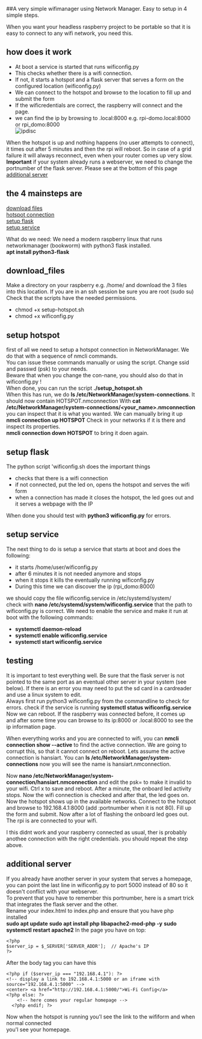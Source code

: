 ##A very simple wifimanager using Network Manager. Easy to setup in 4 simple steps.

When you want your headless raspberry project to be portable so that it is easy to connect to any wifi network, you need this.<br>

## how does it work
- At boot a service is started that runs wificonfig.py<br>
- This checks whether there is a wifi connection.<br>
- If not, it starts a hotspot and a flask server that serves a form on the configured location (wificonfig.py)
- We can connect to the hotspot and browse to the location to fill up and submit the form
- If the wificredentials are correct, the raspberry will connect and the page.
- we can find the ip by browsing to <hostname>.local:8000 e.g. rpi-domo.local:8000  or rpi_domo:8000<br>
  ![ipdisc](https://github.com/user-attachments/assets/0ab5b0d7-b675-4617-833e-1f81b9776904)

When the hotspot is up and nothing happens (no user attempts to connect), it times out after 5 minutes and then the rpi will reboot.  So in case of a grid failure it will always reconnect, even when your router comes up very slow.
**Important** if your system already runs a webserver, we need to change the portnumber of the flask server. Please see at the bottom of this page 
[additional server](#additional-server)

## the 4 mainsteps are
[download files](#download-files)
<br>[hotspot connection](#setup-hotspot)
<br>[setup flask](#setup-flask)
<br>[setup service](#setup-service)


What do we need: 
We need a modern raspberry linux that runs networkmanager (bookworm) with python3 flask installed.<br>
**apt install python3-flask**<br>

## download_files
Make a directory on your raspberry e.g. /home/<username> and download the 3 files into this location.
If you are in an ssh session be sure you are root (sudo su)
Check that the scripts have the needed permissions.<br>
 - chmod +x setup-hotspot.sh
 - chmod +x wificonfig.py

## setup hotspot
first of all we need to setup a hotspot connection in NetworkManager. We do that with a sequence of nmcli commands.<br>
You can issue these commands manually or using the script. Change ssid and passwd (psk) to your needs. 
<br>Beware that when you change the con-nane, you should also do that in wificonfig.py !<br>
When done, you can run the script **./setup_hotspot.sh**<br>
When this has run, we do  **ls /etc/NetworkManager/system-connections**. It should now contain HOTSPOT.nmconnection
With **cat /etc/NetworkManager/system-connections/<your_name>.nmconnection** you can inspect that it is what you wanted.
We can manually bring it up **nmcli connection up HOTSPOT** Check in your networks if it is there and inspect its properties.<br>
**nmcli connection down HOTSPOT** to bring it doen again.

## setup flask
The python script 'wificonfig.sh does the important things 
 - checks that there is a wifi connection
 - if not connected, put the led on, opens the hotspot and serves the wifi form
 - when a connection has made it closes the hotspot, the led goes out and it serves a webpage with the IP

When done you should test with **python3 wificonfig.py** for errors.

## setup service
The next thing to do is setup a service that starts at boot and does the following:
 - it starts /home/user/wificonfig.py<br>
 - after 6 minutes it is not needed anymore and stops
 - when it stops it kills the eventually running wificonfig.py
 - During this time we can discover the ip (rpi_domo:8000)

we should copy the file wificonfig.service in /etc/systemd/system/  <br>
check with **nano /etc/systemd/system/wificonfig.service** that the path to wificonfig.py is correct. 
We need to enable the service and make it run at boot with the following commands:
- **systemctl daemon-reload**
- **systemctl enable wificonfig.service**
- **systemctl start wificonfig.service**

## testing
It is important to test everything well. Be sure that the flask server is not pointed to the same port as an eventual other server in your system (see below). If there is an error you may need to put the sd card in a cardreader and use a linux system to edit.<br>
Always first run python3 wificonfig.py from the commandline to check for errors. 
check if the service is running **systemctl status wificonfig.service**
Now we can reboot. If the raspberry was connected before, it comes up and after some time you can browse to its ip:8000 or <yourhostname>.local:8000 to see the ip information page.

When everything works and you are connected to wifi, you can **nmcli connection show --active** to find the active connection. We are going to corrupt this, so that it cannot connect on reboot. Lets assume the active connection is hansiart.  You can **ls /etc/NetworkManager/system-connections** now you will see the name is hansiart.nmconnection. 

Now **nano /etc/NetworkManager/system-connection/hansiart.nmconnection** and edit the psk= to make it invalid to your wifi. Ctrl x to save and reboot. After a minute, the onboard led activity stops. Now the wifi connection is checked and after that, the led goes on. Now the hotspot shows up in the available networks. Connect to the hotspot and browse to 192.168.4.1:8000 (add :portnumber when it is not 80). Fill up the form and submit. Now after a lot of flashing the onboard led goes out. The rpi is are connected to your wifi.  

I this didnt work and your raspberry connected as usual, ther is probably anothee connection with the right credentials. you should repeat the step above.

## additional server
If you already have another server in your system that serves a homepage, you can point the last line in wificonfig.py to port 5000 instead of 80
so it doesn't conflict with your webserver.<br>
To prevent that you have to remember this portnumber, here is a smart trick that integrates the flask server and the other.<br>
Rename your index.html to index.php and ensure that you have php installed<br>
**sudo apt update**
**sudo apt install php libapache2-mod-php -y** 
**sudo systemctl restart apache2**
In the page you have on top: 
```
<?php
$server_ip = $_SERVER['SERVER_ADDR'];  // Apache's IP
?>
```
After the body tag you can have this  
```
<?php if ($server_ip === "192.168.4.1"): ?>
<!-- display a link to 192.168.4.1:5000 or an iframe with source="192.168.4.1:5000" -->
<center> <a href="http://192.168.4.1:5000/">Wi-Fi Config</a>
<?php else: ?>
    <!-- here comes your regular homepage -->
  <?php endif; ?>
```
Now when the hotspot is running you'l see the link to the wifiform and when normal connected<br>
you'l see your homepage.
